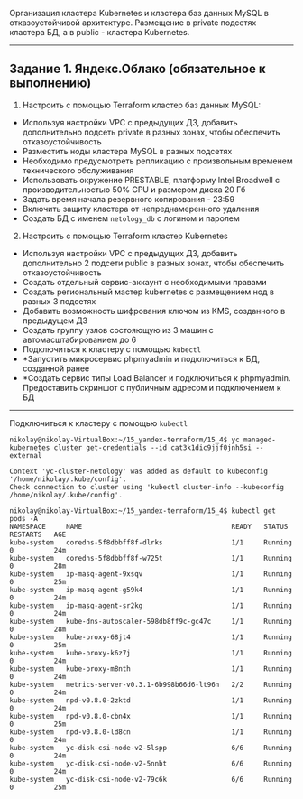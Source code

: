 
Организация кластера Kubernetes и кластера баз данных MySQL в отказоустойчивой архитектуре.
Размещение в private подсетях кластера БД, а в public - кластера Kubernetes.

---
## Задание 1. Яндекс.Облако (обязательное к выполнению)

1. Настроить с помощью Terraform кластер баз данных MySQL:
- Используя настройки VPC с предыдущих ДЗ, добавить дополнительно подсеть private в разных зонах, чтобы обеспечить отказоустойчивость 
- Разместить ноды кластера MySQL в разных подсетях
- Необходимо предусмотреть репликацию с произвольным временем технического обслуживания
- Использовать окружение PRESTABLE, платформу Intel Broadwell с производительностью 50% CPU и размером диска 20 Гб
- Задать время начала резервного копирования - 23:59
- Включить защиту кластера от непреднамеренного удаления
- Создать БД с именем `netology_db` c логином и паролем

2. Настроить с помощью Terraform кластер Kubernetes
- Используя настройки VPC с предыдущих ДЗ, добавить дополнительно 2 подсети public в разных зонах, чтобы обеспечить отказоустойчивость
- Создать отдельный сервис-аккаунт с необходимыми правами 
- Создать региональный мастер kubernetes с размещением нод в разных 3 подсетях
- Добавить возможность шифрования ключом из KMS, созданного в предыдущем ДЗ
- Создать группу узлов состояющую из 3 машин с автомасштабированием до 6
- Подключиться к кластеру с помощью `kubectl`
- *Запустить микросервис phpmyadmin и подключиться к БД, созданной ранее
- *Создать сервис типы Load Balancer и подключиться к phpmyadmin. Предоставить скриншот с публичным адресом и подключением к БД
___

Подключиться к кластеру с помощью `kubectl`
```
nikolay@nikolay-VirtualBox:~/15_yandex-terraform/15_4$ yc managed-kubernetes cluster get-credentials --id cat3k1dic9jjf0jnh5si --external

Context 'yc-cluster-netology' was added as default to kubeconfig '/home/nikolay/.kube/config'.
Check connection to cluster using 'kubectl cluster-info --kubeconfig /home/nikolay/.kube/config'.

nikolay@nikolay-VirtualBox:~/15_yandex-terraform/15_4$ kubectl get pods -A
NAMESPACE     NAME                                     READY   STATUS    RESTARTS   AGE
kube-system   coredns-5f8dbbff8f-dlrks                 1/1     Running   0          24m
kube-system   coredns-5f8dbbff8f-w725t                 1/1     Running   0          28m
kube-system   ip-masq-agent-9xsqv                      1/1     Running   0          25m
kube-system   ip-masq-agent-g59k4                      1/1     Running   0          24m
kube-system   ip-masq-agent-sr2kg                      1/1     Running   0          24m
kube-system   kube-dns-autoscaler-598db8ff9c-gc47c     1/1     Running   0          28m
kube-system   kube-proxy-68jt4                         1/1     Running   0          25m
kube-system   kube-proxy-k6z7j                         1/1     Running   0          24m
kube-system   kube-proxy-m8nth                         1/1     Running   0          24m
kube-system   metrics-server-v0.3.1-6b998b66d6-lt96n   2/2     Running   0          24m
kube-system   npd-v0.8.0-2zktd                         1/1     Running   0          24m
kube-system   npd-v0.8.0-cbn4x                         1/1     Running   0          25m
kube-system   npd-v0.8.0-ld8cn                         1/1     Running   0          24m
kube-system   yc-disk-csi-node-v2-5lspp                6/6     Running   0          24m
kube-system   yc-disk-csi-node-v2-5nnbt                6/6     Running   0          24m
kube-system   yc-disk-csi-node-v2-79c6k                6/6     Running   0          25m
```
